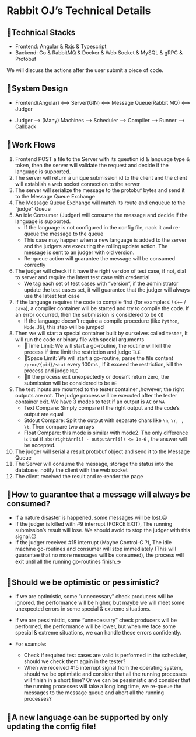 # Rabbit OJ’s Technical Details

## 🚗Technical Stacks
- Frontend: Angular & Rxjs & Typescript 
- Backend: Go & RabbitMQ & Docker & Web Socket & MySQL & gRPC & Protobuf

We will discuss the actions after the user submit a piece of code.

## 🤩System Design

- Frontend(Angular) <==> Server(GIN) <==> Message Queue(Rabbit MQ) <==> Judger

- Judger —> (Many) Machines —> Scheduler —> Compiler —> Runner —> Callback

## 🚄Work Flows

1. Frontend POST a file to the Server with its question id & language type & token, then the server will validate the request and decide if the language is supported.
2. The server will return a unique submission id to the client and the client will establish a web socket connection to the server
3. The server will serialize the message to the protobuf bytes and send it to the Message Queue Exchange
4. The Message Queue Exchange will match its route and enqueue to the “judge” Queue
5. An idle Consumer (Judger) will consume the message and decide if the language is supported.
    - If the language is not configured in the config file, nack it and re-queue the message to the queue
    - This case may happen when a new language is added to the server and the judgers are executing the rolling update action. The message is sent to an judger with old version.
    - Re-queue action will guarantee the message will be consumed correctly
6. The judger will check if it have the right version of test case, if not, dial to server and require the latest test case with credential
    - We tag each set of test cases with “version”, if the administrator update the test cases set, it will guarantee that the judger will always use the latest test case
7. If the language requires the code to compile first (for example: `C` / `C++` / `Java`), a compiler container will be started and try to compile the code. If an error occurred, then the submission is considered to be `CE`
    - If the language doesn’t require a compile procedure (like `Python`, `Node.JS`), this step will be jumped
8. Then we will start a special container built by ourselves called `tester`, It will run the code or binary file with special arguments
    - 🤔Time Limit: We will start a go-routine, the routine will kill the process if time limit the restriction and judge `TLE`
    - 🤔Space Limit: We will start a go-routine, parse the file content `/proc/{pid}/stat` every 100ms , If it exceed the restriction, kill the process and judge `MLE`
    - 🤔If the process exit unexpectedly or doesn’t return zero, the submission will be considered to be `RE`
9. The test inputs are mounted to the tester container ,however, the right outputs are not. The judge process will be executed after the tester container exit. We have 3 modes to test if an output is `AC` or `WA`
    - Text Compare: Simply compare if the right output and the code’s output are equal
    - Stdout Compare: Split the output with separate chars like `\n`, `\r`, ` `, `\t`. Then compare two arrays
    - Float Compare: this mode is similar with mode2. The only difference is that if `abs(rightArr[i] - outputArr[i]) <= 1e-6` , the answer will be accepted.
10. The judger will serial a result protobuf object and send it to the Message Queue
11. The Server will consume the message, storage the status into the database, notify the client with the web socket
12. The client received the result and re-render the page

## 🤔How to guarantee that a message will always be consumed?
- If a nature disaster is happened, some messages will be lost.😖
- If the judger is killed with #9 interrupt (FORCE EXIT), The running submission’s result will lose. We should avoid to stop the judger with this signal.😖
- If the judger received #15 interrupt (Maybe Control-C ?), The idle machine go-routines and consumer will stop immediately (This will guarantee that no more messages will be consumed), the process will exit until all the running go-routines finish.☕️

## 🤔Should we be optimistic or pessimistic?
- If we are optimistic, some “unnecessary” check producers will be ignored, the performance will be higher, but maybe we will meet some unexpected errors in some special & extreme situations.
- If we are pessimistic, some “unnecessary” check producers will be performed, the performance will be lower, but when we face some special & extreme situations, we can handle these errors confidently.

- For example:
    - Check if required test cases are valid is performed in the scheduler, should we check them again in the tester?
    - When we received #15 interrupt signal from the operating system, should we be optimistic and consider that all the running processes will finish in a short time? Or we can be pessimistic and consider that the running processes will take a long long time, we re-queue the messages to the message queue and abort all the running processes?

## 👻A new language can be supported by only updating the config file!